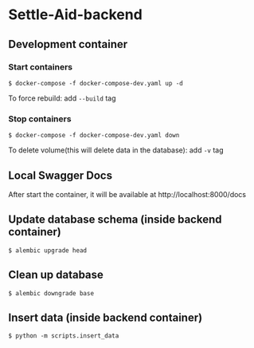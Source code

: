 # Settle-Aid-backend

## Development container

### Start containers
```
$ docker-compose -f docker-compose-dev.yaml up -d
```

To force rebuild: add `--build` tag

### Stop containers
```
$ docker-compose -f docker-compose-dev.yaml down
```

To delete volume(this will delete data in the database): add `-v` tag

## Local Swagger Docs
After start the container, it will be available at
http://localhost:8000/docs

## Update database schema (inside backend container)

```
$ alembic upgrade head
```

## Clean up database
```
$ alembic downgrade base
```

## Insert data (inside backend container)
```
$ python -m scripts.insert_data
```